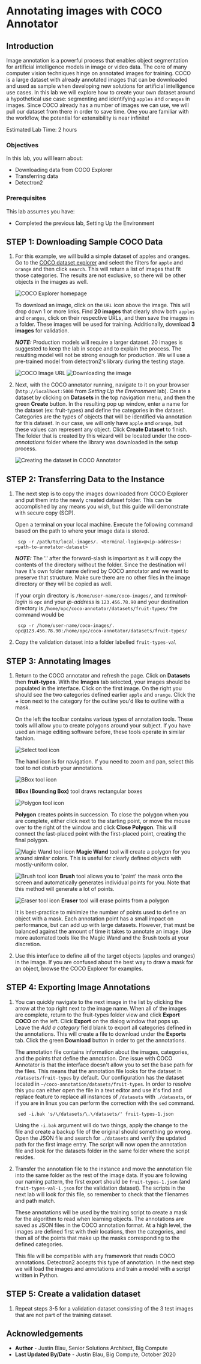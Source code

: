 # Annotating images with COCO Annotator

## Introduction
Image annotation is a powerful process that enables object segmentation for artificial intelligence models in image or video data. The core of many computer vision techniques hinge on annotated images for training. COCO is a large dataset with already annotated images that can be downloaded and used as sample when developing new solutions for artificial intelligence use cases. In this lab we will explore how to create your own dataset around a hypothetical use case: segmenting and identifying `apples` and `oranges` in images. Since COCO already has a number of images we can use, we will pull our dataset from there in order to save time. One you are familiar with the workflow, the potential for extensibility is near infinite!

Estimated Lab Time:  2 hours

### Objectives
In this lab, you will learn about:
* Downloading data from COCO Explorer
* Transferring data
* Detectron2

### Prerequisites

This lab assumes you have:
- Completed the previous lab, Setting Up the Environment

## **STEP 1**: Downloading Sample COCO Data

1. For this example, we will build a simple dataset of apples and oranges. Go to the [COCO dataset explorer](https://cocodataset.org/#explore) and select the filters for `apple` and `orange` and then click `search`. This will return a list of images that fit those categories. The results are not exclusive, so there will be other objects in the images as well. 

	![COCO Explorer homepage](images/coco-explorer-1.png)

	To download an image, click on the `URL` icon above the image. This will drop down 1 or more links. Find **20 images** that clearly show both `apples` and `oranges`, click on their respective URLs, and then save the images in a folder. These images will be used for training. Additionally, download **3 images** for validation.

	***NOTE:*** Production models will require a larger dataset. 20 images is suggested to keep the lab in scope and to explain the process. The resulting model will not be strong enough for production. We will use a pre-trained model from detectron2's library during the testing stage.

	![COCO Image URL](images/coco-explorer-2.png)
	![Downloading the image](images/coco-explorer-3.png)

2. Next, with the COCO annotator running, navigate to it on your browser (`http://localhost:5000` from *Setting Up the Environment* lab). Create a dataset by clicking on **Datasets** in the top navigation menu, and then the green **Create** button. In the resulting pop up window, enter a name for the dataset (ex: fruit-types) and define the categories in the dataset. Categories are the types of objects that will be identified via annotation for this dataset. In our case, we will only have `apple` and `orange`, but these values can represent any object. Click **Create Dataset** to finish. The folder that is created by this wizard will be located under the *coco-annotations* folder where the library was downloaded in the setup process.

	![Creating the dataset in COCO Annotator](images/coco-annotator-2.png)

## **STEP 2**: Transferring Data to the Instance

1. The next step is to copy the images downloaded from COCO Explorer and put them into the newly created dataset folder. This can be accomplished by any means you wish, but this guide will demonstrate with secure copy (SCP).

	Open a terminal on your local machine. Execute the following command based on the path to where your image data is stored.

		scp -r /path/to/local-images/. <terminal-login>@<ip-address>:<path-to-annotator-dataset>

	***NOTE:*** The '.' after the forward-slash is important as it will copy the contents of the directory without the folder. Since the destination will have it's own folder name defined by COCO annotator and we want to preserve that structure. Make sure there are no other files in the image directory or they will be copied as well.

	If your orgin directory is `/home/user-name/coco-images/`, and *terminal-login* is `opc` and your *ip-address* is `123.456.78.90` and your destination directory is `/home/opc/coco-annotator/datasets/fruit-types/` the command would be

		scp -r /home/user-name/coco-images/. opc@123.456.78.90:/home/opc/coco-annotator/datasets/fruit-types/

2. Copy the validation dataset into a folder labelled `fruit-types-val`

## **STEP 3**: Annotating Images

1. Return to the COCO annotator and refresh the page. Click on **Datasets** then **fruit-types**. With the **Images** tab selected, your images should be populated in the interface. Click on the first image. On the right you should see the two categories defined earlier `apple` and `orange`. Click the **+** icon next to the category for the outline you'd like to outline with a mask.

	On the left the toolbar contains various types of annotation tools. These tools will allow you to create polygons around your subject. If you have used an image editing software before, these tools operate in similar fashion.

	![Select tool icon](images/coco-select.png)

	The hand icon is for navigation. If you need to zoom and pan, select this tool to not disturb your annotations.

	![BBox tool icon](images/coco-bbox.png)

	**BBox (Bounding Box)** tool draws rectangular boxes

	![Polygon tool icon](images/coco-polygon.png)

	**Polygon** creates points in succession. To close the polygon when you are complete, either click next to the starting point, or move the mouse over to the right of the window and click **Close Polygon**. This will connect the last-placed point with the first-placed point, creating the final polygon.

	![Magic Wand tool icon](images/coco-magic-wand.png)
	**Magic Wand** tool will create a polygon for you around similar colors. This is useful for clearly defined objects with mostly-uniform color.

	![Brush tool icon](images/coco-brush.png)
	**Brush** tool allows you to 'paint' the mask onto the screen and automatically generates individual points for you. Note that this method will generate a lot of points.

	![Eraser tool icon](images/coco-eraser.png)
	**Eraser** tool will erase points from a polygon

	It is best-practice to minimize the number of points used to define an object with a mask. Each annotation point has a small impact on performance, but can add up with large datasets. However, that must be balanced against the amount of time it takes to annotate an image. Use more automated tools like the Magic Wand and the Brush tools at your discretion.

2. Use this interface to define all of the target objects (apples and oranges) in the image. If you are confused about the best way to draw a mask for an object, browse the COCO Explorer for examples.

## **STEP 4**: Exporting Image Annotations

1. You can quickly navigate to the next image in the list by clicking the arrow at the top right next to the image name. When all of the images are complete, return to the fruit-types folder view and click **Export COCO** on the left. Click **Export** on the dialog window that pops up. Leave the *Add a category* field blank to export all categories defined in the annotations. This will create a file to download under the **Exports** tab. Click the green **Download** button in order to get the annotations. 

	The annotation file contains information about the images, categories, and the points that define the annotation. One issue with COCO Annotator is that the interface doesn't allow you to set the base path for the files. This means that the annotation file looks for the dataset in `/datasets/fruit-types` by default. Our configuration has the dataset located in `~/coco-annotation/datasets/fruit-types`. In order to resolve this you can either open the file in a text editor and use it's find and replace feature to replace all instances of `/datasets` with `./datasets`, or if you are in linux you can perform the correction with the `sed` command.

		sed -i.bak 's/\/datasets/\.\/datasets/' fruit-types-1.json

	Using the `-i.bak` argument will do two things, apply the change to the file and create a backup file of the original should something go wrong. Open the JSON file and search for `./datasets` and verify the updated path for the first image entry. The script will now open the annotation file and look for the datasets folder in the same folder where the script resides.

2. Transfer the annotation file to the instance and move the annotation file into the same folder as the rest of the image data. If you are following our naming pattern, the first export should be `fruit-types-1.json` (and `fruit-types-val-1.json` for the validation dataset). The scripts in the next lab will look for this file, so remember to check that the filenames and path match.

	These annotations will be used by the training script to create a mask for the algorithm to read when learning objects. The annotations are saved as JSON files in the COCO annotation format. At a high level, the images are defined first with their locations, then the categories, and then all of the points that make up the masks corresponding to the defined categories. 

	This file will be compatible with any framework that reads COCO annotations. Detectron2 accepts this type of annotation. In the next step we will load the images and annotations and train a model with a script written in Python.

## **STEP 5**: Create a validation dataset

1. Repeat steps 3-5 for a validation dataset consisting of the 3 test images that are not part of the training dataset.

## Acknowledgements
* **Author** - Justin Blau, Senior Solutions Architect, Big Compute
* **Last Updated By/Date** - Justin Blau, Big Compute, October 2020

